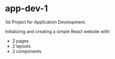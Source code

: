 # app-dev-1

1st Project for Application Development.

Initializing and creating a simple React website with:
- 2 pages
- 2 layouts
- 2 components